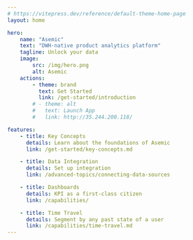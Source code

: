 ```yaml
---
# https://vitepress.dev/reference/default-theme-home-page
layout: home

hero:
    name: "Asemic"
    text: "DWH-native product analytics platform"
    tagline: Unlock your data
    image:
        src: /img/hero.png
        alt: Asemic
    actions:
        - theme: brand
          text: Get Started
          link: /get-started/introduction
        # - theme: alt
        #   text: Launch App
        #   link: http://35.244.200.118/

features:
    - title: Key Concepts
      details: Learn about the foundations of Asemic
      link: /get-started/key-concepts.md

    - title: Data Integration
      details: Set up integration
      link: /advanced-topics/connecting-data-sources

    - title: Dashboards
      details: KPI as a first-class citizen
      link: /capabilities/

    - title: Time Travel
      details: Segment by any past state of a user
      link: /capabilities/time-travel.md
---
```

